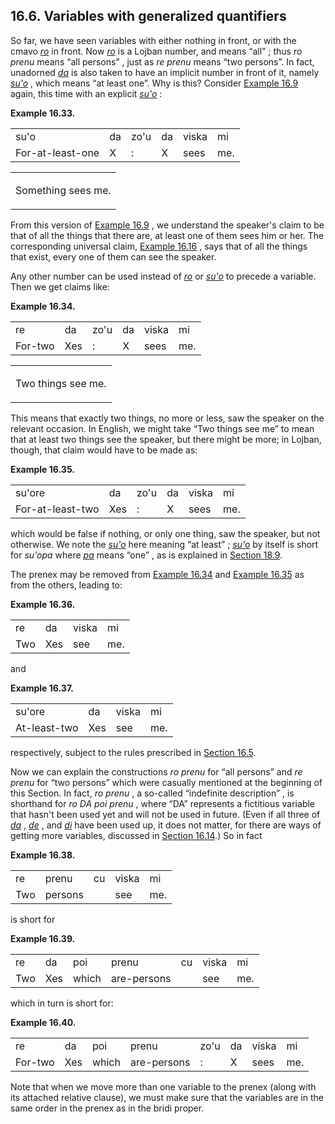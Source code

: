 <a id="section-quantified-variables"></a>16.6. <a id="c16s6"></a>Variables with generalized quantifiers
-------------------------------------------------------------------------------------------------------

<a id="id-1.17.8.2.1" class="indexterm"></a>So far, we have seen variables with either nothing in front, or with the cmavo _<a id="id-1.17.8.2.2.1" class="indexterm"></a>[_ro_](../go01#valsi-ro)_ in front. Now _<a id="id-1.17.8.2.3.1" class="indexterm"></a>[_ro_](../go01#valsi-ro)_ is a Lojban number, and means “all” ; thus _<a id="id-1.17.8.2.5.1" class="indexterm"></a>ro prenu_ means “all persons” , just as _<a id="id-1.17.8.2.7.1" class="indexterm"></a>re prenu_ means “two persons”. In fact, unadorned _<a id="id-1.17.8.2.9.1" class="indexterm"></a>[_da_](../go01#valsi-da)_ is also taken to have an implicit number in front of it, namely _<a id="id-1.17.8.2.10.1" class="indexterm"></a>[_su'o_](../go01#valsi-suho)_ , which means “at least one”. Why is this? Consider [Example 16.9](../section-da-and-zohu#example-random-id-jjLd) again, this time with an explicit _<a id="id-1.17.8.2.13.1" class="indexterm"></a>[_su'o_](../go01#valsi-suho)_ :

<div class="interlinear-gloss-example example">
<a id="example-random-id-TI8K"></a>

**Example 16.33. <a id="c16e6d1"></a><a id="id-1.17.8.3.1.2" class="indexterm"></a><a id="id-1.17.8.3.1.3" class="indexterm"></a>** 

<table class="interlinear-gloss"><colgroup></colgroup><tbody><tr class="jbo"><td>su'o</td><td>da</td><td>zo'u</td><td>da</td><td>viska</td><td>mi</td></tr><tr class="gloss"><td>For-at-least-one</td><td>X</td><td>:</td><td>X</td><td>sees</td><td>me.</td></tr></tbody></table>

<table class="interlinear-gloss"><tbody><tr class="para"><td colspan="12321"><p class="natlang">Something sees me.</p></td></tr></tbody></table>

</div>  

From this version of [Example 16.9](../section-da-and-zohu#example-random-id-jjLd) , we understand the speaker's claim to be that of all the things that there are, at least one of them sees him or her. The corresponding universal claim, [Example 16.16](../section-universal-claims#example-random-id-nraD) , says that of all the things that exist, every one of them can see the speaker.

<a id="id-1.17.8.5.1" class="indexterm"></a>Any other number can be used instead of _<a id="id-1.17.8.5.2.1" class="indexterm"></a>[_ro_](../go01#valsi-ro)_ or _<a id="id-1.17.8.5.3.1" class="indexterm"></a>[_su'o_](../go01#valsi-suho)_ to precede a variable. Then we get claims like:

<div class="interlinear-gloss-example example">
<a id="example-random-id-3C69"></a>

**Example 16.34. <a id="c16e6d2"></a>** 

<table class="interlinear-gloss"><colgroup></colgroup><tbody><tr class="jbo"><td>re</td><td>da</td><td>zo'u</td><td>da</td><td>viska</td><td>mi</td></tr><tr class="gloss"><td>For-two</td><td>Xes</td><td>:</td><td>X</td><td>sees</td><td>me.</td></tr></tbody></table>

<table class="interlinear-gloss"><tbody><tr class="para"><td colspan="12321"><p class="natlang">Two things see me.</p></td></tr></tbody></table>

</div>  

<a id="id-1.17.8.7.1" class="indexterm"></a><a id="id-1.17.8.7.2" class="indexterm"></a>This means that exactly two things, no more or less, saw the speaker on the relevant occasion. In English, we might take “Two things see me” to mean that at least two things see the speaker, but there might be more; in Lojban, though, that claim would have to be made as:

<div class="interlinear-gloss-example example">
<a id="example-random-id-mSzo"></a>

**Example 16.35. <a id="c16e6d3"></a>** 

<table class="interlinear-gloss"><colgroup></colgroup><tbody><tr class="jbo"><td>su'ore</td><td>da</td><td>zo'u</td><td>da</td><td>viska</td><td>mi</td></tr><tr class="gloss"><td>For-at-least-two</td><td>Xes</td><td>:</td><td>X</td><td>sees</td><td>me.</td></tr></tbody></table>

</div>  

which would be false if nothing, or only one thing, saw the speaker, but not otherwise. We note the _<a id="id-1.17.8.9.1.1" class="indexterm"></a>[_su'o_](../go01#valsi-suho)_ here meaning “at least” ; _<a id="id-1.17.8.9.3.1" class="indexterm"></a>[_su'o_](../go01#valsi-suho)_ by itself is short for _<a id="id-1.17.8.9.4.1" class="indexterm"></a>su'opa_ where _<a id="id-1.17.8.9.5.1" class="indexterm"></a>[_pa_](../go01#valsi-pa)_ means “one” , as is explained in [Section 18.9](../section-approximation).

<a id="id-1.17.8.10.1" class="indexterm"></a>The prenex may be removed from [Example 16.34](../section-quantified-variables#example-random-id-3C69) and [Example 16.35](../section-quantified-variables#example-random-id-mSzo) as from the others, leading to:

<div class="interlinear-gloss-example example">
<a id="example-random-id-2r5v"></a>

**Example 16.36. <a id="c16e6d4"></a>** 

<table class="interlinear-gloss"><colgroup></colgroup><tbody><tr class="jbo"><td>re</td><td>da</td><td>viska</td><td>mi</td></tr><tr class="gloss"><td>Two</td><td>Xes</td><td>see</td><td>me.</td></tr></tbody></table>

</div>  

and

<div class="interlinear-gloss-example example">
<a id="example-random-id-GWoD"></a>

**Example 16.37. <a id="c16e6d5"></a>** 

<table class="interlinear-gloss"><colgroup></colgroup><tbody><tr class="jbo"><td>su'ore</td><td>da</td><td>viska</td><td>mi</td></tr><tr class="gloss"><td>At-least-two</td><td>Xes</td><td>see</td><td>me.</td></tr></tbody></table>

</div>  

respectively, subject to the rules prescribed in [Section 16.5](../section-prenex-elision).

<a id="id-1.17.8.15.1" class="indexterm"></a><a id="id-1.17.8.15.2" class="indexterm"></a><a id="id-1.17.8.15.3" class="indexterm"></a>Now we can explain the constructions _<a id="id-1.17.8.15.4.1" class="indexterm"></a>ro prenu_ for “all persons” and _<a id="id-1.17.8.15.6.1" class="indexterm"></a>re prenu_ for “two persons” which were casually mentioned at the beginning of this Section. In fact, _<a id="id-1.17.8.15.8.1" class="indexterm"></a>ro prenu_ , a so-called “indefinite description” , is shorthand for _<a id="id-1.17.8.15.10.1" class="indexterm"></a>ro DA poi prenu_ , where “DA” represents a fictitious variable that hasn't been used yet and will not be used in future. (Even if all three of _<a id="id-1.17.8.15.12.1" class="indexterm"></a>[_da_](../go01#valsi-da)_ , _<a id="id-1.17.8.15.13.1" class="indexterm"></a>[_de_](../go01#valsi-de)_ , and _<a id="id-1.17.8.15.14.1" class="indexterm"></a>[_di_](../go01#valsi-di)_ have been used up, it does not matter, for there are ways of getting more variables, discussed in [Section 16.14](../section-notes-on-variables).) So in fact

<div class="interlinear-gloss-example example">
<a id="example-random-id-Kr4S"></a>

**Example 16.38. <a id="c16e6d6"></a>** 

<table class="interlinear-gloss"><colgroup></colgroup><tbody><tr class="jbo"><td>re</td><td>prenu</td><td>cu</td><td>viska</td><td>mi</td></tr><tr class="gloss"><td>Two</td><td>persons</td><td></td><td>see</td><td>me.</td></tr></tbody></table>

</div>  

is short for

<div class="interlinear-gloss-example example">
<a id="example-random-id-E6wI"></a>

**Example 16.39. <a id="c16e6d7"></a>** 

<table class="interlinear-gloss"><colgroup></colgroup><tbody><tr class="jbo"><td>re</td><td>da</td><td>poi</td><td>prenu</td><td>cu</td><td>viska</td><td>mi</td></tr><tr class="gloss"><td>Two</td><td>Xes</td><td>which</td><td>are-persons</td><td></td><td>see</td><td>me.</td></tr></tbody></table>

</div>  

which in turn is short for:

<div class="interlinear-gloss-example example">
<a id="example-random-id-u1sb"></a>

**Example 16.40. <a id="c16e6d8"></a>** 

<table class="interlinear-gloss"><colgroup></colgroup><tbody><tr class="jbo"><td>re</td><td>da</td><td>poi</td><td>prenu</td><td>zo'u</td><td>da</td><td>viska</td><td>mi</td></tr><tr class="gloss"><td>For-two</td><td>Xes</td><td>which</td><td>are-persons</td><td>:</td><td>X</td><td>sees</td><td>me.</td></tr></tbody></table>

</div>  

<a id="id-1.17.8.21.1" class="indexterm"></a>Note that when we move more than one variable to the prenex (along with its attached relative clause), we must make sure that the variables are in the same order in the prenex as in the bridi proper.